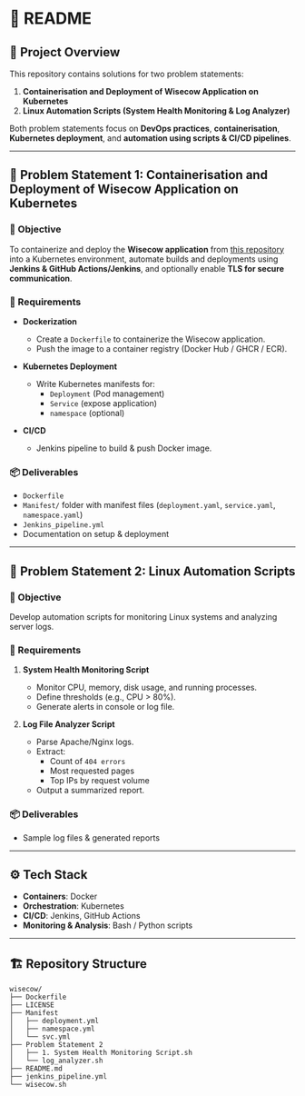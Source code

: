 
# 📘 README  

## 🚀 Project Overview  
This repository contains solutions for two problem statements:  

1. **Containerisation and Deployment of Wisecow Application on Kubernetes**  
2. **Linux Automation Scripts (System Health Monitoring & Log Analyzer)**  

Both problem statements focus on **DevOps practices**, **containerisation**, **Kubernetes deployment**, and **automation using scripts & CI/CD pipelines**.  

---

## 📌 Problem Statement 1: Containerisation and Deployment of Wisecow Application on Kubernetes  

### 🎯 Objective  
To containerize and deploy the **Wisecow application** from [this repository](https://github.com/nyrahul/wisecow) into a Kubernetes environment, automate builds and deployments using **Jenkins & GitHub Actions/Jenkins**, and optionally enable **TLS for secure communication**.  

### 🔑 Requirements  
- **Dockerization**  
  - Create a `Dockerfile` to containerize the Wisecow application.  
  - Push the image to a container registry (Docker Hub / GHCR / ECR).  

- **Kubernetes Deployment**  
  - Write Kubernetes manifests for:  
    - `Deployment` (Pod management)  
    - `Service` (expose application)  
    - `namespace` (optional)  

- **CI/CD**  
  - Jenkins pipeline to build & push Docker image.   

### 📦 Deliverables  
- `Dockerfile`  
- `Manifest/` folder with manifest files (`deployment.yaml`, `service.yaml`, `namespace.yaml`)  
- `Jenkins_pipeline.yml`   
- Documentation on setup & deployment  

---

## 📌 Problem Statement 2: Linux Automation Scripts  

### 🎯 Objective  
Develop automation scripts for monitoring Linux systems and analyzing server logs.  

### 🔑 Requirements  

1. **System Health Monitoring Script**  
   - Monitor CPU, memory, disk usage, and running processes.  
   - Define thresholds (e.g., CPU > 80%).  
   - Generate alerts in console or log file.  

2. **Log File Analyzer Script**  
   - Parse Apache/Nginx logs.  
   - Extract:  
     - Count of `404 errors`  
     - Most requested pages  
     - Top IPs by request volume  
   - Output a summarized report.  

### 📦 Deliverables   
- Sample log files & generated reports  

---

## ⚙️ Tech Stack  
- **Containers**: Docker  
- **Orchestration**: Kubernetes  
- **CI/CD**: Jenkins, GitHub Actions  
- **Monitoring & Analysis**: Bash / Python scripts  

---

## 🏗️ Repository Structure  

```
wisecow/
├── Dockerfile
├── LICENSE
├── Manifest
│   ├── deployment.yml
│   ├── namespace.yml
│   └── svc.yml
├── Problem Statement 2
│   ├── 1. System Health Monitoring Script.sh
│   └── log_analyzer.sh
├── README.md
├── jenkins_pipeline.yml
└── wisecow.sh

```

